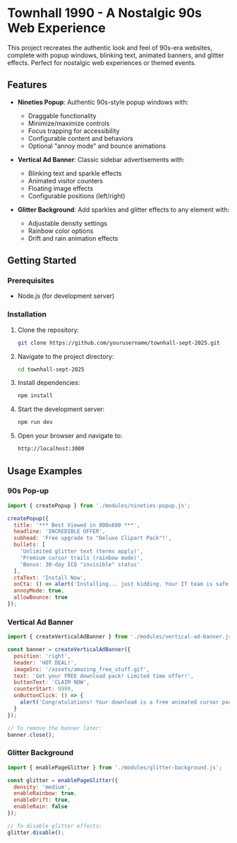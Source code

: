 
# Townhall 1990 - A Nostalgic 90s Web Experience

This project recreates the authentic look and feel of 90s-era websites, complete with popup windows, blinking text, animated banners, and glitter effects. Perfect for nostalgic web experiences or themed events.

## Features

- **Nineties Popup**: Authentic 90s-style popup windows with:
  - Draggable functionality
  - Minimize/maximize controls
  - Focus trapping for accessibility
  - Configurable content and behaviors
  - Optional "annoy mode" and bounce animations

- **Vertical Ad Banner**: Classic sidebar advertisements with:
  - Blinking text and sparkle effects
  - Animated visitor counters
  - Floating image effects
  - Configurable positions (left/right)

- **Glitter Background**: Add sparkles and glitter effects to any element with:
  - Adjustable density settings
  - Rainbow color options
  - Drift and rain animation effects

## Getting Started

### Prerequisites

- Node.js (for development server)

### Installation

1. Clone the repository:
   ```bash
   git clone https://github.com/yourusername/townhall-sept-2025.git
   ```
2. Navigate to the project directory:
    ```bash
    cd townhall-sept-2025
    ```
3. Install dependencies:
    ```bash
    npm install
    ```
4. Start the development server:
    ```bash
    npm run dev
    ```
5. Open your browser and navigate to:
    ```bash
    http://localhost:3000
    ```

## Usage Examples

### 90s Pop-up

```javascript
import { createPopup } from './modules/nineties-popup.js';

createPopup({
  title: '*** Best Viewed in 800x600 ***',
  headline: 'INCREDIBLE OFFER',
  subhead: 'Free upgrade to "Deluxe Clipart Pack"!',
  bullets: [
    'Unlimited glitter text (terms apply)',
    'Premium cursor trails (rainbow mode)',
    'Bonus: 30-day ICQ "invisible" status'
  ],
  ctaText: 'Install Now',
  onCta: () => alert('Installing... just kidding. Your IT team is safe.'),
  annoyMode: true,
  allowBounce: true
});
```

### Vertical Ad Banner

```javascript
import { createVerticalAdBanner } from './modules/vertical-ad-banner.js';

const banner = createVerticalAdBanner({
  position: 'right',
  header: 'HOT DEAL!',
  imageSrc: '/assets/amazing_free_stuff.gif',
  text: 'Get your FREE download pack! Limited time offer!',
  buttonText: 'CLAIM NOW',
  counterStart: 9999,
  onButtonClick: () => {
    alert('Congratulations! Your download is a free animated cursor pack!');
  }
});

// To remove the banner later:
banner.close();
```

### Glitter Background

```javascript
import { enablePageGlitter } from './modules/glitter-background.js';

const glitter = enablePageGlitter({
  density: 'medium',
  enableRainbow: true,
  enableDrift: true,
  enableRain: false
});

// To disable glitter effects:
glitter.disable();
```
